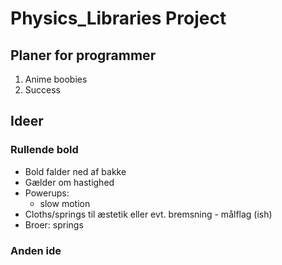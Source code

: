 # Physics_Libraries Project
## Planer for programmer
1. Anime boobies
2. Success

## Ideer
### Rullende bold
- Bold falder ned af bakke 
- Gælder om hastighed 
- Powerups:
   - slow motion
- Cloths/springs til æstetik eller evt. bremsning - målflag (ish)
- Broer: springs
### Anden ide